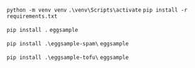 
`python -m venv venv`
`.\venv\Scripts\activate`
`pip install -r requirements.txt`

`pip install .`
`eggsample`

`pip install .\eggsample-spam\`
`eggsample`

`pip install .\eggsample-tofu\`
`eggsample`